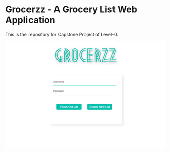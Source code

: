 # Grocerzz - A Grocery List Web Application
This is the repository for Capstone Project of Level-0.

![alt text](https://github.com/pesto-students/grocerieslistapp-guptadeepanshu21/blob/master/assets/Home%20Screen.png)
